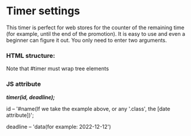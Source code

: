 # Timer settings

This timer is perfect for web stores for the counter of the remaining time (for example, until the end of the promotion). It is easy to use and even a beginner can figure it out. You only need to enter two arguments.

### HTML structure:

  <div name="timer">
    <span name="days"><span/>
    <span name="hours"><span/>
    <span name="minutes"><span/>
    <span name="seconds"><span/>
  <div/>
    
Note that #timer must wrap tree elements
    
### JS attribute

***timer(id, deadline);***
    
id – '#name(If we take the example above, or any '.class', the [date attribute])';
    
deadline – 'data(for example: 2022-12-12')


